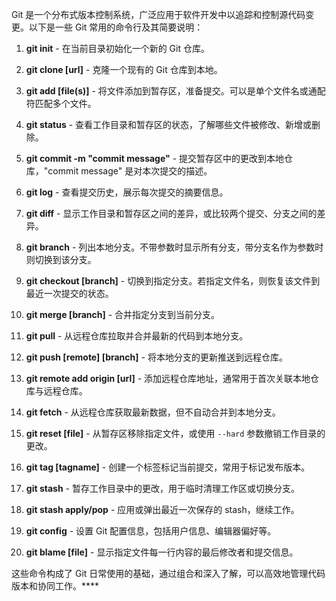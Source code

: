 Git 是一个分布式版本控制系统，广泛应用于软件开发中以追踪和控制源代码变更。以下是一些 Git 常用的命令行及其简要说明：

1. **git init** - 在当前目录初始化一个新的 Git 仓库。

2. **git clone [url]** - 克隆一个现有的 Git 仓库到本地。

3. **git add [file(s)]** - 将文件添加到暂存区，准备提交。可以是单个文件名或通配符匹配多个文件。

4. **git status** - 查看工作目录和暂存区的状态，了解哪些文件被修改、新增或删除。

5. **git commit -m "commit message"** - 提交暂存区中的更改到本地仓库，"commit message" 是对本次提交的描述。

6. **git log** - 查看提交历史，展示每次提交的摘要信息。

7. **git diff** - 显示工作目录和暂存区之间的差异，或比较两个提交、分支之间的差异。

8. **git branch** - 列出本地分支。不带参数时显示所有分支，带分支名作为参数时则切换到该分支。

9. **git checkout [branch]** - 切换到指定分支。若指定文件名，则恢复该文件到最近一次提交的状态。

10. **git merge [branch]** - 合并指定分支到当前分支。

11. **git pull** - 从远程仓库拉取并合并最新的代码到本地分支。

12. **git push [remote] [branch]** - 将本地分支的更新推送到远程仓库。

13. **git remote add origin [url]** - 添加远程仓库地址，通常用于首次关联本地仓库与远程仓库。

14. **git fetch** - 从远程仓库获取最新数据，但不自动合并到本地分支。

15. **git reset [file]** - 从暂存区移除指定文件，或使用 `--hard` 参数撤销工作目录的更改。

16. **git tag [tagname]** - 创建一个标签标记当前提交，常用于标记发布版本。

17. **git stash** - 暂存工作目录中的更改，用于临时清理工作区或切换分支。

18. **git stash apply/pop** - 应用或弹出最近一次保存的 stash，继续工作。

19. **git config** - 设置 Git 配置信息，包括用户信息、编辑器偏好等。

20. **git blame [file]** - 显示指定文件每一行内容的最后修改者和提交信息。

这些命令构成了 Git 日常使用的基础，通过组合和深入了解，可以高效地管理代码版本和协同工作。****